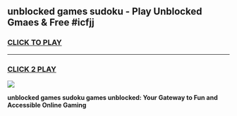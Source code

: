 
## unblocked games sudoku - Play Unblocked Gmaes & Free #icfjj
<h3>
<a href="https://news.freeplayer.one?title=unblocked_games_sudoku&ref=24F">CLICK TO PLAY</a></h3>
<hr>

<h3>
<a href="https://news.freeplayer.one?title=unblocked_games_sudoku&ref=24F">CLICK 2 PLAY</a>
  
</h3>

<a href="https://news.freeplayer.one?title=unblocked_games_sudoku&ref=24F/"><img src="https://clearcache.store/games.png"></a>


**unblocked games sudoku games unblocked: Your Gateway to Fun and Accessible Online Gaming**

